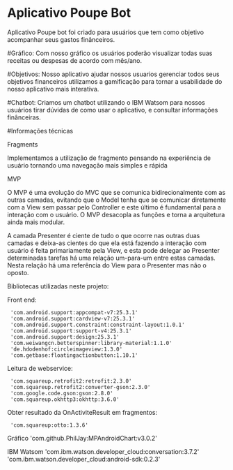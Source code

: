 # Aplicativo Poupe Bot

Aplicativo Poupe bot foi criado para usuários que tem como objetivo acompanhar seus gastos finânceiros.

#Gráfico:
Com nosso gráfico os usuários poderão visualizar todas suas receitas ou despesas de acordo com mês/ano.

#Objetivos:
Nosso aplicativo ajudar nossos usuarios gerenciar todos seus objetivos financeiros utilizamos a gamificação para tornar a usabilidade do nosso aplicativo mais interativa.

#Chatbot:
Criamos um chatbot utilizando o IBM Watsom para nossos usuários tirar dúvidas de como usar o aplicativo, e consultar informações finânceiras.

#Informações técnicas

Fragments

Implementamos a utilização de fragmento pensando na experiência de usuário tornando uma navegação mais simples e rápida

MVP

O MVP é uma evolução do MVC que se comunica bidirecionalmente com as outras camadas, evitando que o Model tenha que se comunicar diretamente com a View sem passar pelo Controller e este último é fundamental para a interação com o usuário. O MVP desacopla as funções e torna a arquitetura ainda mais modular.

A camada Presenter é ciente de tudo o que ocorre nas outras duas camadas e deixa-as cientes do que ela está fazendo
a interação com usuário é feita primariamente pela View, e esta pode delegar ao Presenter determinadas tarefas
há uma relação um-para-um entre estas camadas. Nesta relação há uma referência do View para o Presenter mas não o oposto.


Bibliotecas utilizadas neste projeto:

Front end:

     'com.android.support:appcompat-v7:25.3.1'
     'com.android.support:cardview-v7:25.3.1'
     'com.android.support.constraint:constraint-layout:1.0.1'
     'com.android.support:support-v4:25.3.1'
     'com.android.support:design:25.3.1'
     'com.weiwangcn.betterspinner:library-material:1.1.0'
     'de.hdodenhof:circleimageview:1.3.0'
     'com.getbase:floatingactionbutton:1.10.1'

Leitura de webservice: 

     'com.squareup.retrofit2:retrofit:2.3.0'
     'com.squareup.retrofit2:converter-gson:2.3.0'
     'com.google.code.gson:gson:2.8.0'
     'com.squareup.okhttp3:okhttp:3.6.0'

Obter resultado da OnActiviteResult em fragmentos:

     'com.squareup:otto:1.3.6'

Gráfico
     'com.github.PhilJay:MPAndroidChart:v3.0.2'

IBM Watsom 
     'com.ibm.watson.developer_cloud:conversation:3.7.2'
     'com.ibm.watson.developer_cloud:android-sdk:0.2.3'
     
     




   


